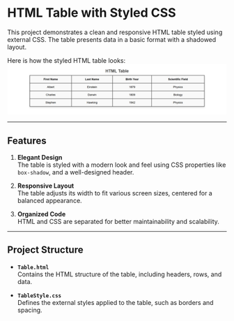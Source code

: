 # HTML Table with Styled CSS

This project demonstrates a clean and responsive HTML table styled using external CSS. The table presents data in a basic format with a shadowed layout.

Here is how the styled HTML table looks:
![alt text](image.png)

---


## Features

1. **Elegant Design**  
   The table is styled with a modern look and feel using CSS properties like `box-shadow`, and a well-designed header.

2. **Responsive Layout**  
   The table adjusts its width to fit various screen sizes, centered for a balanced appearance.

3. **Organized Code**  
   HTML and CSS are separated for better maintainability and scalability.

---

## Project Structure

- **`Table.html`**  
  Contains the HTML structure of the table, including headers, rows, and data.

- **`TableStyle.css`**  
  Defines the external styles applied to the table, such as borders and spacing.
